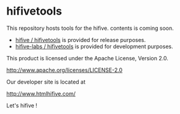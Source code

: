 hifivetools
===========

This repository hosts tools for the hifive.
contents is coming soon.

- [hifive / hifivetools](https://github.com/hifive/hifivetools/) is provided for release purposes.
- [hifive-labs / hifivetools](https://github.com/hifive-labs/hifivetools/) is provided for development purposes.

This product is licensed under the Apache License, Version 2.0.

http://www.apache.org/licenses/LICENSE-2.0

Our developer site is located at

http://www.htmlhifive.com/

Let's hifive !